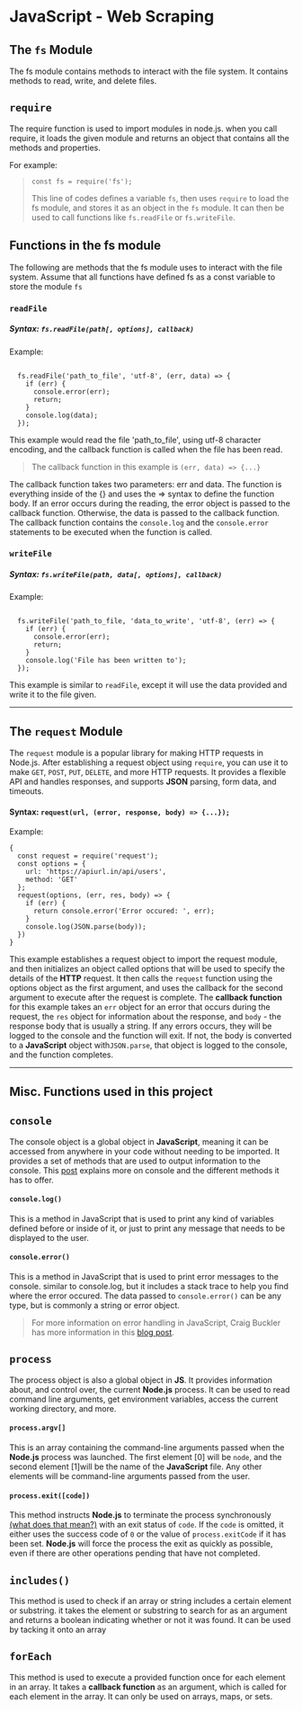 # JavaScript - Web Scraping

## The `fs` Module

The fs module contains methods to interact with the file system. 
It contains methods to read, write, and delete files.

## `require`
The require function is used to import modules in node.js. when you call require,
it loads the given module and returns an object that contains
all the methods and properties. 

For example:

> `const fs = require('fs');`
>
> This line of codes defines a variable `fs`, then uses `require` to load
> the fs module, and stores it as an object in the `fs` module. It can then
> be used to call functions like `fs.readFile` or `fs.writeFile`.

## Functions in the fs module
The following are methods that the fs module uses to interact with the file system. Assume that all functions have defined fs as a const variable to store the module `fs`

### `readFile`
##### Syntax: `fs.readFile(path[, options], callback)`

Example:
```

  fs.readFile('path_to_file', 'utf-8', (err, data) => {
    if (err) {
      console.error(err);
      return;
    }
    console.log(data);
  });

```

This example would read the file 'path_to_file', using utf-8 character
encoding, and the callback function is called when the file has been read.

> The callback function in this example is `(err, data) => {...}`

The callback function takes two parameters: err and data. The function is everything inside of the {} and uses the => syntax to define the function body.
If an error occurs during the reading, the error object is passed to the callback function. Otherwise, the data is passed to the callback function. The callback function contains the `console.log` and the `console.error` statements to be executed when the function is called.

### `writeFile`
##### Syntax: `fs.writeFile(path, data[, options], callback)`

Example:

```

  fs.writeFile('path_to_file, 'data_to_write', 'utf-8', (err) => {
    if (err) {
      console.error(err);
      return;
    }
    console.log('File has been written to');
  });

```
This example is similar to `readFile`, except it will use the data provided and write it to the file given.
***

## The `request` Module

The `request` module is a popular library for making HTTP requests in Node.js. After establishing a request object using `require`, you can use it to make `GET`, `POST`, `PUT`, `DELETE`, and more HTTP requests. It provides a flexible API and handles responses, and supports **JSON** parsing, form data, and timeouts.

#### Syntax: `request(url, (error, response, body) => {...});`

Example:
```
{
  const request = require('request');
  const options = {
    url: 'https://apiurl.in/api/users',
    method: 'GET'
  };
  request(options, (err, res, body) => {
    if (err) {
      return console.error('Error occured: ', err);
    }
    console.log(JSON.parse(body));
  })
}
```
This example establishes a request object to import the request module, and then initializes an object called options that will be used to specify the details of the **HTTP** request. It then calls the `request` function using the options object as the first argument, and uses the callback for the second argument to execute after the request is complete. 
The **callback function** for this example takes an `err` object for an error that occurs during the request, the `res` object for information about the response, and `body` - the response body that is usually a string. If any errors occurs, they will be logged to the console and the function will exit. If not, the body is converted to a **JavaScript** object with`JSON.parse`, that object is logged to the console, and the function completes.

***

## Misc. Functions used in this project

## `console`
The console object is a global object in **JavaScript**, meaning it can be accessed from anywhere in your code without needing to be imported. It provides a set of methods that are used to output information to the console. This [post](https://developer.mozilla.org/en-US/docs/Web/API/console) explains more on console and the different methods it has to offer.

#### `console.log()`
This is a method in JavaScript that is used to print any kind of variables defined before or inside of it, or just to print any message that needs to be displayed to the user.

#### `console.error()`
This is a method in JavaScript that is used to print error messages to the console. similar to console.log, but it includes a stack trace to help you find where the error occured. The data passed to `console.error()` can be any type, but is commonly a string or error object.

>For more information on error handling in JavaScript, Craig Buckler has more information in this [blog post](https://www.sitepoint.com/javascript-error-handling/). 



## `process`
The process object is also a global object in **JS**. It provides information about, and control over, the current **Node.js** process. It can be used to read command line arguments, get environment variables, access the current working directory, and more.

#### `process.argv[]`
This is an array containing the command-line arguments passed when the **Node.js** process was launched. The first element [0] will be `node`, and the second element [1]will be the name of the **JavaScript** file. Any other elements will be command-line arguments passed from the user.

#### `process.exit([code])`
This method instructs **Node.js** to terminate the process synchronously [(what does that mean?)](https://stackoverflow.com/questions/748175/asynchronous-vs-synchronous-execution-what-is-the-difference) with an exit status of `code`. If the `code` is omitted, it either uses the success code of `0` or the value of `process.exitCode` if it has been set. **Node.js** will force the process the exit as quickly as possible, even if there are other operations pending that have not completed. 

## `includes()`
This method is used to check if an array or string includes a certain element or substring. it takes the element or substring to search for as an argument and returns a boolean indicating whether or not it was found. It can be used by tacking it onto an array 

## `forEach`
This method is used to execute a provided function once for each element in an array. It takes a **callback function** as an argument, which is called for each element in the array. It can only be used on arrays, maps, or sets. 
